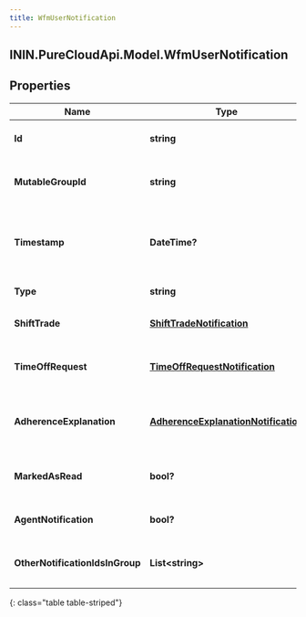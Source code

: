 ```yaml
---
title: WfmUserNotification
---
```

## ININ.PureCloudApi.Model.WfmUserNotification

## Properties

|Name | Type | Description | Notes|
|------------ | ------------- | ------------- | -------------|
| **Id** | **string** | The immutable globally unique identifier for the object. | |
| **MutableGroupId** | **string** | The group ID of the notification (mutable, may change  on update) | |
| **Timestamp** | **DateTime?** | The timestamp for this notification. Date time is represented as an ISO-8601 string. For example: yyyy-MM-ddTHH:mm:ss[.mmm]Z | [optional] |
| **Type** | **string** | The type of this notification | [optional] |
| **ShiftTrade** | [**ShiftTradeNotification**](ShiftTradeNotification.html) | A shift trade notification.  Only set if type == ShiftTrade | [optional] |
| **TimeOffRequest** | [**TimeOffRequestNotification**](TimeOffRequestNotification.html) | A time off request notification.  Only set if type == TimeOffRequest | [optional] |
| **AdherenceExplanation** | [**AdherenceExplanationNotification**](AdherenceExplanationNotification.html) | An adherence explanation notification.  Only set if type == AdherenceExplanation | [optional] |
| **MarkedAsRead** | **bool?** | Whether this notification has been marked \&quot;read\&quot; | |
| **AgentNotification** | **bool?** | Whether this notification is for an agent | [optional] |
| **OtherNotificationIdsInGroup** | **List&lt;string&gt;** | Other notification IDs in group.  This field is only populated in real-time notifications | [optional] |
{: class="table table-striped"}


